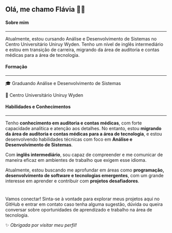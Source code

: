 
<h2>Olá, me chamo Flávia 👩‍💻</h2> 

<h4>Sobre mim</h4><hr>

Atualmente, estou cursando Análise e Desenvolvimento de Sistemas no Centro Universitário Uniruy Wyden. Tenho um nível de inglês intermediário e estou em transição de carreira, migrando da área de auditoria e contas médicas para a área de tecnologia.

<h4>Formação</h4><hr>

🎓 Graduando Análise e Desenvolvimento de Sistemas

📍 Centro Universitário Uniruy Wyden

<h4>Habilidades e Conhecimentos</h4><hr>

Tenho **conhecimento em auditoria e contas médicas**, com forte capacidade analítica e atenção aos detalhes. No entanto, estou **migrando da área de auditoria e contas médicas para a área de tecnologia**, e estou desenvolvendo habilidades técnicas com foco em **Análise e Desenvolvimento de Sistemas**.

Com **inglês intermediário**, sou capaz de compreender e me comunicar de maneira eficaz em ambientes de trabalho que exigem esse idioma.

Atualmente, estou buscando me aprofundar em áreas como **programação, desenvolvimento de software e tecnologias emergentes**, com um grande interesse em aprender e contribuir com **projetos desafiadores**.
<h1></h1>

Vamos conectar!
Sinta-se à vontade para explorar meus projetos aqui no GitHub e entrar em contato caso tenha alguma sugestão, dúvida ou queira conversar sobre oportunidades de aprendizado e trabalho na área de tecnologia.



✨ *Obrigada por visitar meu perfil!*
